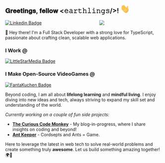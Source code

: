 <h2> 𝐆𝐫𝐞𝐞𝐭𝐢𝐧𝐠𝐬, 𝐟𝐞𝐥𝐥𝐨𝐰 <𝚎𝚊𝚛𝚝𝚑𝚕𝚒𝚗𝚐𝚜/>! <img src="https://raw.githubusercontent.com/ABSphreak/ABSphreak/master/gifs/Hi.gif" width="30px"></h2>

<img align='right' src='https://user-images.githubusercontent.com/5713670/87202985-820dcb80-c2b6-11ea-9f56-7ec461c497c3.gif' width='200"'>

[![Linkedin Badge](https://img.shields.io/badge/-jchusband-blue?style=flat-square&logo=Linkedin&logoColor=white&link=https://www.linkedin.com/in/jchusband/)](https://www.linkedin.com/in/jchusband/)


👋 Hey there! I'm a Full Stack Developer with a strong love for TypeScript, passionate about crafting clean, scalable web applications.

### I Work @
[![LittleStarMedia Badge](https://img.shields.io/badge/-LittleStarMedia-lightgrey?style=flat-square&logo=github&logoColor=white&link=https://github.com/littlestarmedia)](https://github.com/littlestarmedia)

### I Make Open-Source VideoGames @
[![FantaKuchen Badge](https://img.shields.io/badge/-FantaKuchen-lightgrey?style=flat-square&logo=github&logoColor=white&link=https://github.com/fantakuchen)](https://github.com/fantakuchen)


Beyond coding, I am all about **lifelong learning** and **mindful living**. I enjoy diving into new ideas and tech, always striving to expand my skill set and understanding of the world.

*Currently working on a couple of fun side projects:*

- **[The Curious Code Monkey](https://github.com/JamesHusband/TheCuriousCodeMonkey)** - My blog-in-progress, where I share insights on coding and beyond!
- **[Ant Keeper](https://github.com/JamesHusband/Ant-Keeper)** - Cordsepts and Ants = Game.

Here to leverage the latest in web tech to solve real-world problems and create something truly **awesome**. Let us build something amazing together! 🌍🚀
